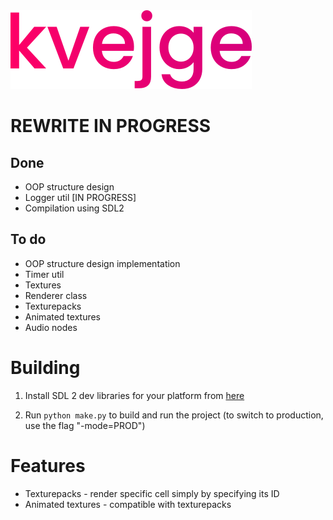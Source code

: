 <img src="branding/logo_color.png" alt="kvejge logo" style="zoom:50%;" />

# **REWRITE IN PROGRESS**

## Done
 - OOP structure design
 - Logger util [IN PROGRESS]
 - Compilation using SDL2

## To do
 - OOP structure design implementation
 - Timer util
 - Textures
 - Renderer class
 - Texturepacks
 - Animated textures
 - Audio nodes


# Building

1. Install SDL 2 dev libraries for your platform from [here](https://www.libsdl.org/download-2.0.php)

2. Run `python make.py` to build and run the project (to switch to production, use the flag "-mode=PROD")


# Features
 - Texturepacks - render specific cell simply by specifying its ID
 - Animated textures - compatible with texturepacks

